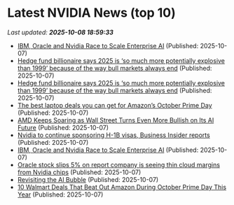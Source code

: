 # Latest NVIDIA News (top 10)
_Last updated: **2025-10-08 18:59:33**_

- [IBM, Oracle and Nvidia Race to Scale Enterprise AI](https://biztoc.com/x/65ddb1c0e3d3a840) (Published: 2025-10-07)
- [Hedge fund billionaire says 2025 is ‘so much more potentially explosive than 1999’ because of the way bull markets always end](https://finance.yahoo.com/news/hedge-fund-billionaire-says-2025-183848954.html) (Published: 2025-10-07)
- [Hedge fund billionaire says 2025 is ‘so much more potentially explosive than 1999’ because of the way bull markets always end](https://fortune.com/2025/10/07/paul-tudor-jones-hedge-fund-billionaire-markets-more-explosive-than-1999/) (Published: 2025-10-07)
- [The best laptop deals you can get for Amazon’s October Prime Day](https://www.theverge.com/tech/792893/amazon-october-prime-big-deal-day-laptops-gaming-apple) (Published: 2025-10-07)
- [AMD Keeps Soaring as Wall Street Turns Even More Bullish on Its AI Future](https://finance.yahoo.com/news/amd-keeps-soaring-wall-street-182638362.html) (Published: 2025-10-07)
- [Nvidia to continue sponsoring H-1B visas, Business Insider reports](https://freerepublic.com/focus/f-chat/4344915/posts) (Published: 2025-10-07)
- [IBM, Oracle and Nvidia Race to Scale Enterprise AI](http://www.pymnts.com/artificial-intelligence-2/2025/ibm-oracle-and-nvidia-race-to-scale-enterprise-ai/) (Published: 2025-10-07)
- [Oracle stock slips 5% on report company is seeing thin cloud margins from Nvidia chips](https://biztoc.com/x/5d7756a3814f5441) (Published: 2025-10-07)
- [Revisiting the AI Bubble](https://danielmiessler.com/blog/revisiting-the-ai-bubble?utm_source=rss&utm_medium=feed&utm_campaign=website) (Published: 2025-10-07)
- [10 Walmart Deals That Beat Out Amazon During October Prime Day This Year](https://www.ign.com/articles/walmart-deals-october-prime-day-sale-2025) (Published: 2025-10-07)
